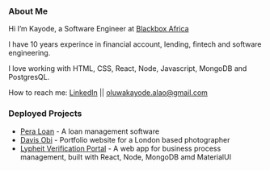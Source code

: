 ### About Me

Hi I’m Kayode, a Software Engineer at [Blackbox Africa](https://www.blackbox.africa)

I have 10 years experince in financial account, lending, fintech and software engineering.

I love working with HTML, CSS, React, Node, Javascript, MongoDB and PostgresQL. 

How to reach me: [LinkedIn](https://www.linkedin.com/in/alao-e-kayode/) || oluwakayode.alao@gmail.com


### Deployed Projects
- [Pera Loan](https://pera.ng) - A loan management software
- [Davis Obi](https://davisobi.com) - Portfolio website for a London based photographer
- [Lypheit Verification Portal](https://verification-hvcbtcgif.vercel.app/) - A web app for business process management, built with React, Node, MongoDB amd MaterialUI


<!-- ### Languages

[![Top Langs](https://github-readme-stats.vercel.app/api/top-langs/?username=greatkay-olowo&layout=compact&langs_count=10)](https://github.com/greatkay-olowo&count_private=trueshow_icons=true)


### Github Stats

![Kayode's GitHub stats](https://github-readme-stats.vercel.app/api?username=greatkay-olowo&count_private=trueshow_icons=true) -->


